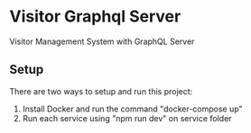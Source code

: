 # Visitor Graphql Server
Visitor Management System with GraphQL Server

## Setup
There are two ways to setup and run this project:
1. Install Docker and run the command "docker-compose up"
2. Run each service using "npm run dev" on service folder

